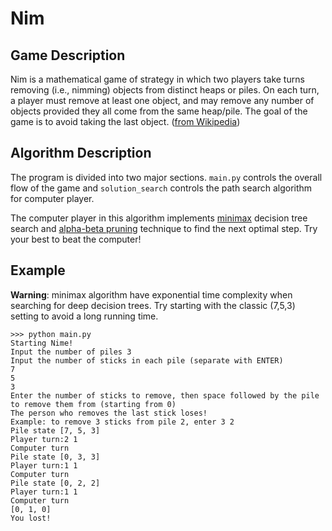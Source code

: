# Nim

## Game Description
Nim is a mathematical game of strategy in which two players take turns removing (i.e., nimming) objects from distinct heaps or piles. On each turn, a player must remove at least one object, and may remove any number of objects provided they all come from the same heap/pile. The goal of the game is to avoid taking the last object. ([from Wikipedia](https://en.wikipedia.org/wiki/Nim))

## Algorithm Description
The program is divided into two major sections. `main.py` controls the overall flow of the game and `solution_search` controls the path search algorithm for computer player.

The computer player in this algorithm implements [minimax](https://en.wikipedia.org/wiki/Minimax) decision tree search and [alpha-beta pruning](https://en.wikipedia.org/wiki/Alpha%E2%80%93beta_pruning) technique to find the next optimal step. Try your best to beat the computer!

## Example
__Warning__: minimax algorithm have exponential time complexity when searching for deep decision trees. Try starting with the classic (7,5,3) setting to avoid a long running time.

```
>>> python main.py
Starting Nime!
Input the number of piles 3
Input the number of sticks in each pile (separate with ENTER)
7
5
3
Enter the number of sticks to remove, then space followed by the pile to remove them from (starting from 0)
The person who removes the last stick loses!
Example: to remove 3 sticks from pile 2, enter 3 2
Pile state [7, 5, 3]
Player turn:2 1
Computer turn
Pile state [0, 3, 3]
Player turn:1 1
Computer turn
Pile state [0, 2, 2]
Player turn:1 1
Computer turn
[0, 1, 0]
You lost!
```
